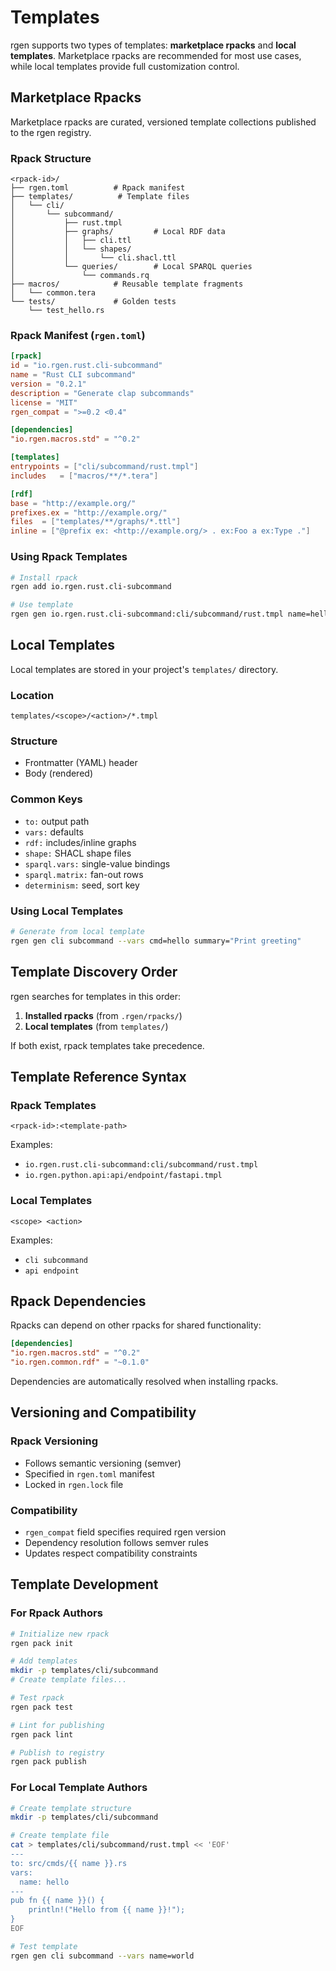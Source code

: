 # Templates

rgen supports two types of templates: **marketplace rpacks** and **local templates**. Marketplace rpacks are recommended for most use cases, while local templates provide full customization control.

## Marketplace Rpacks

Marketplace rpacks are curated, versioned template collections published to the rgen registry.

### Rpack Structure

```
<rpack-id>/
├── rgen.toml          # Rpack manifest
├── templates/          # Template files
│   └── cli/
│       └── subcommand/
│           ├── rust.tmpl
│           ├── graphs/         # Local RDF data
│           │   ├── cli.ttl
│           │   └── shapes/
│           │       └── cli.shacl.ttl
│           └── queries/        # Local SPARQL queries
│               └── commands.rq
├── macros/            # Reusable template fragments
│   └── common.tera
└── tests/             # Golden tests
    └── test_hello.rs
```

### Rpack Manifest (`rgen.toml`)

```toml
[rpack]
id = "io.rgen.rust.cli-subcommand"
name = "Rust CLI subcommand"
version = "0.2.1"
description = "Generate clap subcommands"
license = "MIT"
rgen_compat = ">=0.2 <0.4"

[dependencies]
"io.rgen.macros.std" = "^0.2"

[templates]
entrypoints = ["cli/subcommand/rust.tmpl"]
includes   = ["macros/**/*.tera"]

[rdf]
base = "http://example.org/"
prefixes.ex = "http://example.org/"
files  = ["templates/**/graphs/*.ttl"]
inline = ["@prefix ex: <http://example.org/> . ex:Foo a ex:Type ."]
```

### Using Rpack Templates

```bash
# Install rpack
rgen add io.rgen.rust.cli-subcommand

# Use template
rgen gen io.rgen.rust.cli-subcommand:cli/subcommand/rust.tmpl name=hello
```

## Local Templates

Local templates are stored in your project's `templates/` directory.

### Location
```
templates/<scope>/<action>/*.tmpl
```

### Structure
- Frontmatter (YAML) header
- Body (rendered)

### Common Keys
- `to:` output path
- `vars:` defaults
- `rdf:` includes/inline graphs
- `shape:` SHACL shape files
- `sparql.vars:` single-value bindings
- `sparql.matrix:` fan-out rows
- `determinism:` seed, sort key

### Using Local Templates

```bash
# Generate from local template
rgen gen cli subcommand --vars cmd=hello summary="Print greeting"
```

## Template Discovery Order

rgen searches for templates in this order:

1. **Installed rpacks** (from `.rgen/rpacks/`)
2. **Local templates** (from `templates/`)

If both exist, rpack templates take precedence.

## Template Reference Syntax

### Rpack Templates
```
<rpack-id>:<template-path>
```

Examples:
- `io.rgen.rust.cli-subcommand:cli/subcommand/rust.tmpl`
- `io.rgen.python.api:api/endpoint/fastapi.tmpl`

### Local Templates
```
<scope> <action>
```

Examples:
- `cli subcommand`
- `api endpoint`

## Rpack Dependencies

Rpacks can depend on other rpacks for shared functionality:

```toml
[dependencies]
"io.rgen.macros.std" = "^0.2"
"io.rgen.common.rdf" = "~0.1.0"
```

Dependencies are automatically resolved when installing rpacks.

## Versioning and Compatibility

### Rpack Versioning
- Follows semantic versioning (semver)
- Specified in `rgen.toml` manifest
- Locked in `rgen.lock` file

### Compatibility
- `rgen_compat` field specifies required rgen version
- Dependency resolution follows semver rules
- Updates respect compatibility constraints

## Template Development

### For Rpack Authors

```bash
# Initialize new rpack
rgen pack init

# Add templates
mkdir -p templates/cli/subcommand
# Create template files...

# Test rpack
rgen pack test

# Lint for publishing
rgen pack lint

# Publish to registry
rgen pack publish
```

### For Local Template Authors

```bash
# Create template structure
mkdir -p templates/cli/subcommand

# Create template file
cat > templates/cli/subcommand/rust.tmpl << 'EOF'
---
to: src/cmds/{{ name }}.rs
vars:
  name: hello
---
pub fn {{ name }}() {
    println!("Hello from {{ name }}!");
}
EOF

# Test template
rgen gen cli subcommand --vars name=world
```
